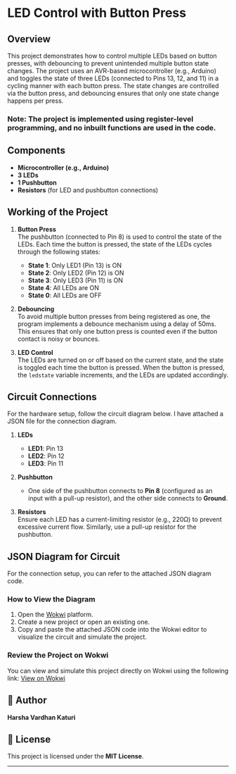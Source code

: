 # LED Control with Button Press

## Overview
This project demonstrates how to control multiple LEDs based on button presses, with debouncing to prevent unintended multiple button state changes. The project uses an AVR-based microcontroller (e.g., Arduino) and toggles the state of three LEDs (connected to Pins 13, 12, and 11) in a cycling manner with each button press. The state changes are controlled via the button press, and debouncing ensures that only one state change happens per press.

### **Note**: The project is implemented using **register-level programming**, and no inbuilt functions are used in the code.

## Components
- **Microcontroller (e.g., Arduino)**  
- **3 LEDs**  
- **1 Pushbutton**  
- **Resistors** (for LED and pushbutton connections)
  
## Working of the Project
1. **Button Press**  
   The pushbutton (connected to Pin 8) is used to control the state of the LEDs. Each time the button is pressed, the state of the LEDs cycles through the following states:
   - **State 1**: Only LED1 (Pin 13) is ON
   - **State 2**: Only LED2 (Pin 12) is ON
   - **State 3**: Only LED3 (Pin 11) is ON
   - **State 4**: All LEDs are ON
   - **State 0**: All LEDs are OFF

2. **Debouncing**  
   To avoid multiple button presses from being registered as one, the program implements a debounce mechanism using a delay of 50ms. This ensures that only one button press is counted even if the button contact is noisy or bounces.

3. **LED Control**  
   The LEDs are turned on or off based on the current state, and the state is toggled each time the button is pressed. When the button is pressed, the `ledstate` variable increments, and the LEDs are updated accordingly.

## Circuit Connections
For the hardware setup, follow the circuit diagram below. I have attached a JSON file for the connection diagram. 

1. **LEDs**
   - **LED1**: Pin 13
   - **LED2**: Pin 12
   - **LED3**: Pin 11

2. **Pushbutton**
   - One side of the pushbutton connects to **Pin 8** (configured as an input with a pull-up resistor), and the other side connects to **Ground**.

3. **Resistors**  
   Ensure each LED has a current-limiting resistor (e.g., 220Ω) to prevent excessive current flow. Similarly, use a pull-up resistor for the pushbutton.

## JSON Diagram for Circuit
For the connection setup, you can refer to the attached JSON diagram code.

### How to View the Diagram
1. Open the [Wokwi](https://wokwi.com) platform.
2. Create a new project or open an existing one.
3. Copy and paste the attached JSON code into the Wokwi editor to visualize the circuit and simulate the project.

### **Review the Project on Wokwi**
You can view and simulate this project directly on Wokwi using the following link:
[View on Wokwi](https://wokwi.com/projects/419441645494336513)


## 📝 Author  
**Harsha Vardhan Katuri**  

## 🔗 License  
This project is licensed under the **MIT License**.  



---
